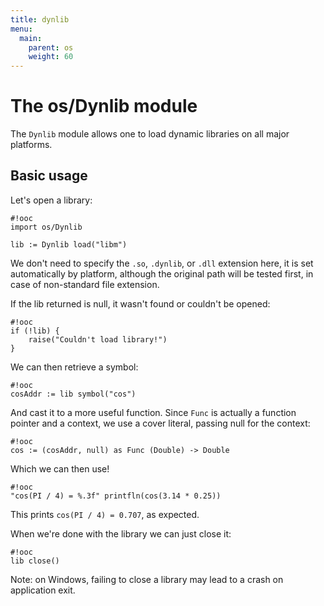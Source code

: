 ```yaml
---
title: dynlib
menu:
  main:
    parent: os
    weight: 60
---
```


# The os/Dynlib module

The `Dynlib` module allows one to load dynamic libraries on all
major platforms.

## Basic usage

Let's open a library:

    #!ooc
    import os/Dynlib

    lib := Dynlib load("libm")

We don't need to specify the `.so`, `.dynlib`, or `.dll` extension here, it is
set automatically by platform, although the original path will be tested first,
in case of non-standard file extension.

If the lib returned is null, it wasn't found or couldn't be opened:

    #!ooc
    if (!lib) {
        raise("Couldn't load library!")
    }

We can then retrieve a symbol:

    #!ooc
    cosAddr := lib symbol("cos")

And cast it to a more useful function. Since `Func` is actually
a function pointer and a context, we use a cover literal, passing
null for the context:

    #!ooc
    cos := (cosAddr, null) as Func (Double) -> Double

Which we can then use!

    #!ooc
    "cos(PI / 4) = %.3f" printfln(cos(3.14 * 0.25))

This prints `cos(PI / 4) = 0.707`, as expected.

When we're done with the library we can just close it:

    #!ooc
    lib close()

Note: on Windows, failing to close a library may lead to a
crash on application exit.

